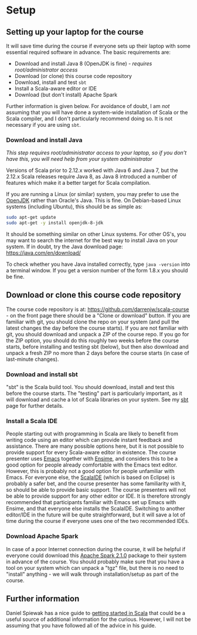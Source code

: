 # Setup

## Setting up your laptop for the course

It will save time during the course if everyone sets up their laptop with some essential required software in advance. The basic requirements are:

* Download and install Java 8 (OpenJDK is fine) - *requires root/administrator access*
* Download (or clone) this course code repository
* Download, install and test `sbt`
* Install a Scala-aware editor or IDE
* Download (but don't install) Apache Spark

Further information is given below. For avoidance of doubt, I am *not* assuming that you will have done a system-wide installation of Scala or the Scala compiler, and I don't particularly recommend doing so. It is not necessary if you are using `sbt`.

### Download and install Java

*This step requires root/administrator access to your laptop, so if you don't have this, you will need help from your system administrator*

Versions of Scala prior to 2.12.x worked with Java 6 and Java 7, but the 2.12.x Scala releases require Java 8, as Java 8 introduced a number of features which make it a better target for Scala compilation.

If you are running a Linux (or similar) system, you may prefer to use the [OpenJDK](http://openjdk.java.net/) rather than Oracle's Java. This is fine. On Debian-based Linux systems (including Ubuntu), this should be as simple as:

```bash
sudo apt-get update
sudo apt-get -y install openjdk-8-jdk
```

It should be something similar on other Linux systems. For other OS's, you may want to search the internet for the best way to install Java on your system. If in doubt, try the Java download page: https://java.com/en/download/

To check whether you have Java installed correctly, type `java -version` into a terminal window. If you get a version number of the form 1.8.x you should be fine.

## Download or clone this course code repository

The course code repository is at: https://github.com/darrenjw/scala-course - on the front page there should be a "Clone or download" button. If you are familiar with git, you should clone the repo on your system (and pull the latest changes the day before the course starts). If you are not familiar with git, you should download and unpack a ZIP of the course repo. If you go for the ZIP option, you should do this roughly two weeks before the course starts, before installing and testing sbt (below), but then also download and unpack a fresh ZIP no more than 2 days before the course starts (in case of last-minute changes).

### Download and install sbt

"sbt" is the Scala build tool. You should download, install and test this before the course starts. The "testing" part is particularly important, as it will download and cache a lot of Scala libraries on your system. See my [sbt](sbt/Readme.md) page for further details.

### Install a Scala IDE

People starting out with programming in Scala are likely to benefit from writing code using an editor which can provide instant feedback and assistance. There are many possible options here, but it is not possible to provide support for every Scala-aware editor in existence. The course presenter uses [Emacs](https://www.gnu.org/software/emacs/) together with [Ensime](http://ensime.org/editors/emacs/install/), and considers this to be a good option for people already comfortable with the Emacs text editor. However, this is probably not a good option for people unfamiliar with Emacs. For everyone else, the [ScalaIDE](http://scala-ide.org/) (which is based on Eclipse) is probably a safer bet, and the course presenter has some familiarity with it, so should be able to provide basic support. The course presenters will not be able to provide support for any other editor or IDE. It is therefore strongly recommended that participants familiar with Emacs set up Emacs with Ensime, and that everyone else installs the ScalaIDE. Switching to another editor/IDE in the future will be quite straightforward, but it will save a lot of time during the course if everyone uses one of the two recommended IDEs.

### Download Apache Spark

In case of a poor Internet connection during the course, it will be helpful if everyone could download this [Apache Spark 2.1.0](http://www.eu.apache.org/dist/spark/spark-2.1.0/spark-2.1.0-bin-hadoop2.7.tgz) package to their system in advance of the course. You should probably make sure that you have a tool on your system which can unpack a "tgz" file, but there is no need to "install" anything - we will walk through installation/setup as part of the course.

## Further information

Daniel Spiewak has a nice guide to [getting started in Scala](https://gist.github.com/djspiewak/cb72c41ac335a3a9b28b3307be04aa43) that could be a useful source of additional information for the curious. However, I will not be assuming that you have followed all of the advice in his guide.


